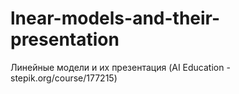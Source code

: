 # lnear-models-and-their-presentation
Линейные модели и их презентация (AI Education - stepik.org/course/177215) 
